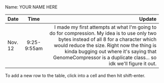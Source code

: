 Name: YOUR NAME HERE

| Date    |    Time     |                                                                                                                                                                                                                                                                                                Update |
|:--------|:-----------:|------------------------------------------------------------------------------------------------------------------------------------------------------------------------------------------------------------------------------------------------------------------------------------------------------:|
| Nov. 12 | 9:25-9:55am | I made my first attempts at what I'm going to do for compression. My idea is to use only two bytes instead of all 8 for a character which would reduce the size. Right now the thing is kinda bugging out where it's saying that GenomeCompressor is a duplicate class... so idk we'll figure it out. |


To add a new row to the table, click into a cell and then hit shift-enter.